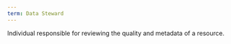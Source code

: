 ```yaml
---
term: Data Steward
---
```

Individual responsible for reviewing the quality and metadata of a resource.
